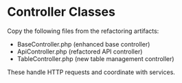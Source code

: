 # Controller Classes

Copy the following files from the refactoring artifacts:
- BaseController.php (enhanced base controller)
- ApiController.php (refactored API controller)
- TableController.php (new table management controller)

These handle HTTP requests and coordinate with services.
